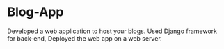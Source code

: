 # Blog-App

Developed a web application to host your blogs. 
Used Django framework for back-end, Deployed the web app on a web server. 
